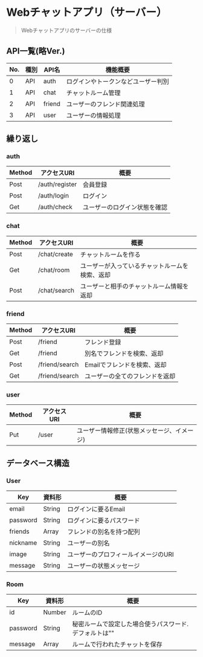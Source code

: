 # Webチャットアプリ（サーバー）

> Webチャットアプリのサーバーの仕様

## API一覧(略Ver.)

| No.  | 種別 | API名  | 機能概要                           |
| ---- | ---- | ------ | ---------------------------------- |
| 0    | API  | auth   | ログインやトークンなどユーザー判別 |
| 1    | API  | chat   | チャットルーム管理                 |
| 2    | API  | friend | ユーザーのフレンド関連処理         |
| 3    | API  | user   | ユーザーの情報処理                 |

## 繰り返し

### auth

| Method | アクセスURI    | 概要                         |
| ------ | -------------- | ---------------------------- |
| Post   | /auth/register | 会員登録                     |
| Post   | /auth/login    | ログイン                     |
| Get    | /auth/check    | ユーザーのログイン状態を確認 |

### chat

| Method | アクセスURI  | 概要                                           |
| ------ | ------------ | ---------------------------------------------- |
| Post   | /chat/create | チャットルームを作る                           |
| Get    | /chat/room   | ユーザーが入っているチャットルームを検索、返却 |
| Post   | /chat/search | ユーザーと相手のチャットルーム情報を返却       |

### friend

| Method | アクセスURI    | 概要                           |
| ------ | -------------- | ------------------------------ |
| Post   | /friend        | フレンド登録                   |
| Get    | /friend        | 別名でフレンドを検索、返却     |
| Post   | /friend/search | Emailでフレンドを検索、返却    |
| Get    | /friend/search | ユーザーの全てのフレンドを返却 |

### user

| Method | アクセスURI | 概要                                       |
| ------ | ----------- | ------------------------------------------ |
| Put    | /user       | ユーザー情報修正(状態メッセージ、イメージ) |

## データベース構造

### User

| Key      | 資料形 | 概要                                |
| -------- | ------ | ----------------------------------- |
| email    | String | ログインに要るEmail                 |
| password | String | ログインに要るパスワード            |
| friends  | Array  | フレンドの別名を持つ配列            |
| nickname | String | ユーザーの別名                      |
| image    | String | ユーザーのプロフィールイメージのURI |
| message  | String | ユーザーの状態メッセージ            |

### Room

| Key      | 資料形 | 概要                                                  |
| -------- | ------ | ----------------------------------------------------- |
| id       | Number | ルームのID                                            |
| password | String | 秘密ルームで設定した場合使うパスワード.デフォルトは"" |
| message  | Array  | ルームで行われたチャットを保存                        |

